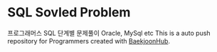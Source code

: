 # SQL Sovled Problem
프로그래머스 SQL 단계별 문제풀이
Oracle, MySql etc
This is a auto push repository for Programmers created with [BaekjoonHub](https://github.com/BaekjoonHub/BaekjoonHub).
